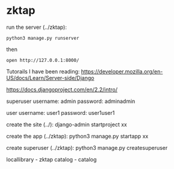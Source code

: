 # zktap


run the server (../zktap):

    python3 manage.py runserver
    
then

    open http://127.0.0.1:8000/

Tutorails I have been reading:
https://developer.mozilla.org/en-US/docs/Learn/Server-side/Django

https://docs.djangoproject.com/en/2.2/intro/

superuser
username: admin
password: adminadmin

user
username: user1
password: user1user1


create the site (../):
    django-admin startproject xx

create the app (../zktap):
    python3 manage.py startapp xx

create superuser (../zktap):
    python3 manage.py createsuperuser

locallibrary - zktap
  catalog - catalog
